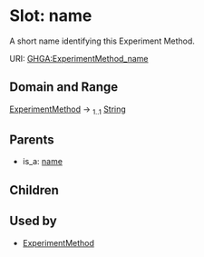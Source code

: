 
# Slot: name


A short name identifying this Experiment Method.

URI: [GHGA:ExperimentMethod_name](https://w3id.org/GHGA/ExperimentMethod_name)


## Domain and Range

[ExperimentMethod](ExperimentMethod.md) &#8594;  <sub>1..1</sub> [String](types/String.md)

## Parents

 *  is_a: [name](name.md)

## Children


## Used by

 * [ExperimentMethod](ExperimentMethod.md)
